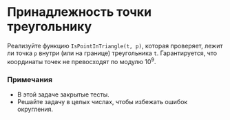 # Принадлежность точки треугольнику

Реализуйте функцию `IsPointInTriangle(t, p)`, которая проверяет, лежит ли точка `p` внутри (или на границе) треугольника `t`.
Гарантируется, что координаты точек не превосходят по модулю $`10^9`$.

### Примечания
* В этой задаче закрытые тесты.
* Решайте задачу в целых числах, чтобы избежать ошибок округления.
